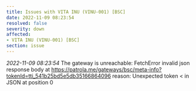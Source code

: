 ```yaml
---
title: Issues with VITA INU (VINU-001) [BSC]
date: 2022-11-09 08:23:54
resolved: false
severity: down
affected:
- VITA INU (VINU-001) [BSC]
section: issue
---
```


*2022-11-09 08:23:54* The gateway is unreachable: FetchError invalid json response body at https://patrola.me/gateways/bsc/meta-info?tokenId=tti_541b25bd5e5db35166864096 reason: Unexpected token < in JSON at position 0